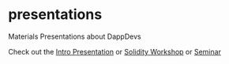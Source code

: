 # presentations
Materials Presentations about DappDevs

Check out the <a href='https://dappdevs.github.io/presentations/?title=Introduction%20to%20Dapps%20and%20Ethereum&content[]=whats-a-dapp.md&content[]=why-ethereum.md&content[]=ethereum-history.md&content[]=ethereum-background.md&content[]=ethereum-accounts.md&content[]=ethereum-transactions.md&content[]=ethereum-future.md&content[]=how-to-dappdev.md&content[]=-references.md&content[]=-ethereum-ecosystem.md#1'>Intro Presentation</a> or <a href='https://dappdevs.github.io/presentations/?title=Introduction%20to%20Dapps%20on%20Ethereum&content[]=solidity.md&content[]=break.md&content[]=money.md&content[]=development.md#p1'>Solidity Workshop</a> or <a href='https://dappdevs.github.io/presentations/?title=Introduction%20to%20Dapps%20on%20Ethereum&content[]=whats-a-dapp.md&content[]=ethereum.md&content[]=ethereum-technical.md&content[]=break.md&content[]=solidity.md&content[]=break.md&content[]=money.md&content[]=development.md#p6'>Seminar</a>
<!-- Example constructed URL for generated presentation from content. Optionally add `commit=34584e...` to add commit-->

